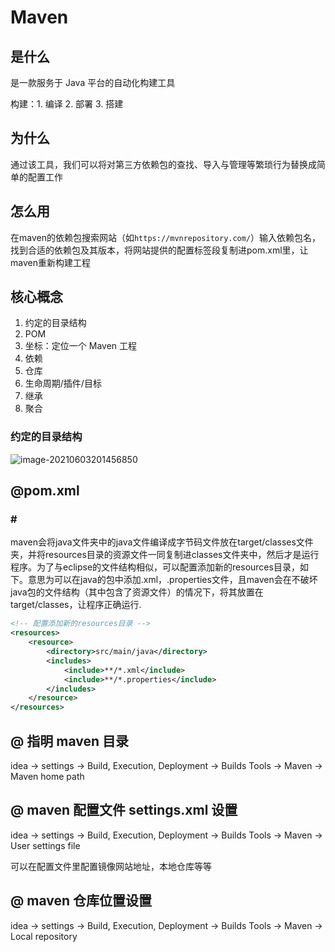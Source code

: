 # Maven

## 是什么

是一款服务于 Java 平台的自动化构建工具

构建：1. 编译 2. 部署 3. 搭建

## 为什么

通过该工具，我们可以将对第三方依赖包的查找、导入与管理等繁琐行为替换成简单的配置工作

## 怎么用

在maven的依赖包搜索网站（如`https://mvnrepository.com/`）输入依赖包名，找到合适的依赖包及其版本，将网站提供的配置标签段复制进pom.xml里，让maven重新构建工程

## 核心概念

1. 约定的目录结构
2. POM
3. 坐标：定位一个 Maven 工程
4. 依赖
5. 仓库
6. 生命周期/插件/目标
7. 继承
8. 聚合

### 约定的目录结构

![image-20210603201456850](C:\Users\Hans\AppData\Roaming\Typora\typora-user-images\image-20210603201456850.png)

## @pom.xml

### #<resource>

maven会将java文件夹中的java文件编译成字节码文件放在target/classes文件夹，并将resources目录的资源文件一同复制进classes文件夹中，然后才是运行程序。为了与eclipse的文件结构相似，可以配置添加新的resources目录，如下。意思为可以在java的包中添加.xml，.properties文件，且maven会在不破坏java包的文件结构（其中包含了资源文件）的情况下，将其放置在target/classes，让程序正确运行.

```xml
<!-- 配置添加新的resources目录 -->
<resources>
    <resource>
        <directory>src/main/java</directory>
        <includes>
            <include>**/*.xml</include>
            <include>**/*.properties</include>
        </includes>
    </resource>
</resources>
```

## @ 指明 maven 目录

idea -> settings -> Build, Execution, Deployment -> Builds Tools -> Maven ->  Maven home path

## @ maven 配置文件 settings.xml 设置

idea -> settings -> Build, Execution, Deployment -> Builds Tools -> Maven ->  User settings file

可以在配置文件里配置镜像网站地址，本地仓库等等

## @ maven 仓库位置设置

idea -> settings -> Build, Execution, Deployment -> Builds Tools -> Maven -> Local repository

